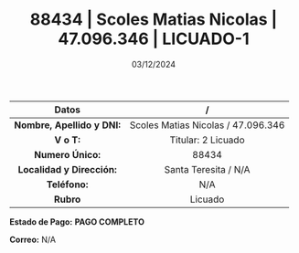 ﻿---
title: 88434 | Scoles Matias Nicolas | 47.096.346 | LICUADO-1
date: 03/12/2024
draft: false
tags: ['santa-teresita', 'titular', 'licuado']
---

|          **Datos**          |  /  |
|:---------------------------:|:---:|
| **Nombre, Apellido y DNI:** | Scoles Matias Nicolas / 47.096.346 |
|          **V o T:**         | Titular: 2 Licuado |
|      **Numero Único:**      | 88434 |
|  **Localidad y Dirección:** | Santa Teresita / N/A |
|        **Teléfono:**        | N/A |
|          **Rubro**          | Licuado |

**Estado de Pago:** **PAGO COMPLETO**

**Correo:** N/A
